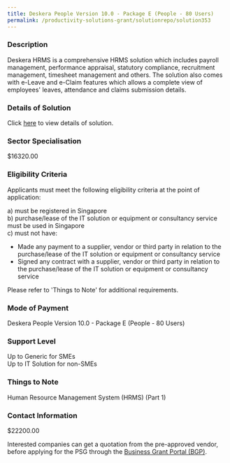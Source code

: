 ```yaml
---
title: Deskera People Version 10.0 - Package E (People - 80 Users)
permalink: /productivity-solutions-grant/solutionrepo/solution353
---
```


### Description

Deskera HRMS is a comprehensive HRMS solution which includes payroll management, performance appraisal, statutory compliance, recruitment management, timesheet management and others. The solution also comes with e-Leave and e-Claim features which allows a complete view of employees' leaves, attendance and claims submission details.

### Details of Solution

Click <a href='Deskera Singapore Pte Ltd' target='_blank' rel='noopener'>here</a> to view details of solution.

### Sector Specialisation

$16320.00

### Eligibility Criteria

Applicants must meet the following eligibility criteria at the point of application:

a) must be registered in Singapore <br>
b) purchase/lease of the IT solution or equipment or consultancy service must be used in Singapore <br>
c) must not have:
- Made any payment to a supplier, vendor or third party in relation to the purchase/lease of the IT solution or equipment or consultancy service
- Signed any contract with a supplier, vendor or third party in relation to the purchase/lease of the IT solution or equipment or consultancy service

Please refer to 'Things to Note' for additional requirements.

### Mode of Payment
Deskera People Version 10.0 - Package E (People - 80 Users)

### Support Level
Up to Generic for SMEs <br>
Up to IT Solution for non-SMEs

### Things to Note
Human Resource Management System (HRMS) (Part 1)

### Contact Information
$22200.00

Interested companies can get a quotation from the pre-approved vendor, before applying for the PSG through the <a target='_blank' rel='noopener' href='https://www.businessgrants.gov.sg/'>Business Grant Portal (BGP)</a>.
